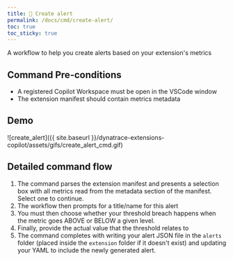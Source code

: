 ```yaml
---
title: 🔔 Create alert
permalink: /docs/cmd/create-alert/
toc: true
toc_sticky: true
---
```


A workflow to help you create alerts based on your extension's metrics

## Command Pre-conditions

- A registered Copilot Workspace must be open in the VSCode window
- The extension manifest should contain metrics metadata

## Demo

![create_alert]({{ site.baseurl }}/dynatrace-extensions-copilot/assets/gifs/create_alert_cmd.gif)

## Detailed command flow

1. The command parses the extension manifest and presents a selection box with all metrics
   read from the metadata section of the manifest. Select one to continue.
2. The workflow then prompts for a title/name for this alert
3. You must then choose whether your threshold breach happens when the metric goes ABOVE or
   BELOW a given level.
4. Finally, provide the actual value that the threshold relates to
5. The command completes with writing your alert JSON file in the `alerts` folder (placed
   inside the `extension` folder if it doesn't exist) and updating your YAML to include the
   newly generated alert.
